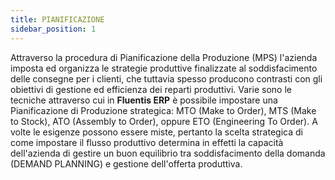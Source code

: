 ```yaml
---
title: PIANIFICAZIONE
sidebar_position: 1
---
```


Attraverso la procedura di Pianificazione della Produzione (MPS) l'azienda imposta ed organizza le strategie produttive finalizzate al soddisfacimento delle consegne per i clienti, che tuttavia spesso producono contrasti con gli obiettivi di gestione ed efficienza dei reparti produttivi.
Varie sono le tecniche attraverso cui in **Fluentis ERP** è possibile impostare una Pianificazione di Produzione strategica: MTO (Make to Order), MTS (Make to Stock), ATO (Assembly to Order), oppure ETO (Engineering To Order).
A volte le esigenze possono essere miste, pertanto la scelta strategica di come impostare il flusso produttivo determina in effetti la capacità dell'azienda di gestire un buon equilibrio tra soddisfacimento della domanda (DEMAND PLANNING) e gestione dell'offerta produttiva.





